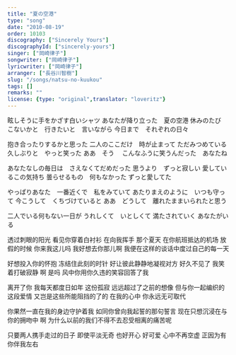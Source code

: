 ```yaml
---
title: "夏の空港"
type: "song"
date: "2010-08-19"
order: 10103
discography: ["Sincerely Yours"]
discographyId: ["sincerely-yours"]
singer: ["岡崎律子"]
songwriter: ["岡崎律子"]
lyricwriter: ["岡崎律子"]
arranger: ["長谷川智樹"]
slug: "/songs/natsu-no-kuukou"
tags: []
remarks: ""
license: {type: "original",translator: "loveritz"}
---
```


眩しそうに手をかざす白いシャツ 
あなたが降り立った　夏の空港 
休みのたび　 
こないかと　行きたいと　言いながら 
今日まで　それぞれの日々 

抱き合ったりするかと思った 
二人のここだけ　時が止まって 
ただみつめている 
久しぶりと　やっと笑った 
ああ　そう　 
こんなふうに笑うんだった　あなたね 

あなたなしの毎日は　さえなくてだめだった 
思うより　ずっと寂しい 
愛しているこの気持ち 
曇らせるもの　何もなかった 
ずっと愛してた 

やっぱりあなた　一番近くで　私をみていて 
あたりまえのように　いつも守って 
今こうして　くちづけていると 
ああ　どうして　離れたままいられたと思う 

二人でいる何もない一日が 
うれしくて　いとしくて 
満たされていく 
あなたがいる

<!-- 翻译 -->

透过刺眼的阳光 看见你穿着白衬衫 在向我挥手 
那个夏天 在你航班抵达的机场 
放假的时候 
你来我这儿吗 我好想去你那儿啊 
我便在这样的谈话中度过自己的每一天 

好想投入你的怀抱 
冻结住此刻的时针 
好让彼此静静地凝视对方 
好久不见了 我笑着打破寂静 
啊 是吗 
风中你用你久违的笑容回答了我 

离开了你 我每天都度日如年 
这份孤寂 远远超过了之前的想像 
但与你一起编织的这段爱情 
又岂是这些所能阻挡的了的 
在我的心中 你永远无可取代 

你果然一直在我的身边守护着我 
如同你曾向我起誓的那句誓言 
现在只想沉浸在与你的拥吻中 
啊 为什么以前的我们不得不去忍受相离的痛苦呢 

只要两人携手走过的日子 即使平淡无奇 
也好开心 好可爱 
心中不再空虚 
正因为有你伴我左右
